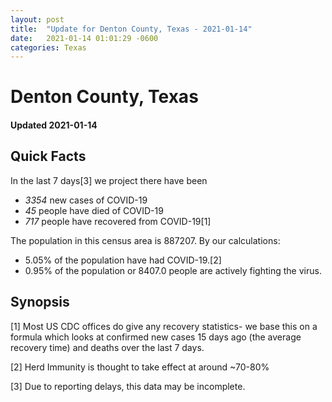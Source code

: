 ```yaml
---
layout: post
title:  "Update for Denton County, Texas - 2021-01-14"
date:   2021-01-14 01:01:29 -0600
categories: Texas
---
```


# Denton County, Texas
#### Updated 2021-01-14

## Quick Facts

In the last 7 days[3] we project there have been
- *3354* new cases of COVID-19
- *45* people have died of COVID-19
- *717* people have recovered from COVID-19[1]

The population in this census area is 887207. By our calculations:
- 5.05% of the population have had COVID-19.[2]
- 0.95% of the population or 8407.0 people are actively fighting the virus.

## Synopsis




[1] Most US CDC offices do give any recovery statistics- we base this on a formula which looks at confirmed new cases
15 days ago (the average recovery time) and deaths over the last 7 days.

[2] Herd Immunity is thought to take effect at around ~70-80%

[3] Due to reporting delays, this data may be incomplete.
 
    